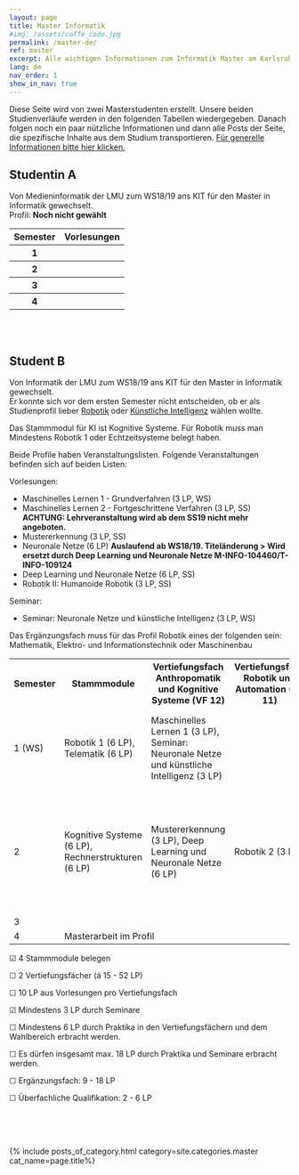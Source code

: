 ```yaml
---
layout: page
title: Master Informatik
#img: /assets/coffe_code.jpg
permalink: /master-de/
ref: master
excerpt: Alle wichtigen Informationen zum Informatik Master am Karlsruher Institut für Technologie
lang: de
nav_order: 1
show_in_nav: true
---
```


Diese Seite wird von zwei Masterstudenten erstellt. Unsere beiden Studienverläufe
werden in den folgenden Tabellen wiedergegeben. Danach folgen noch ein paar
nützliche Informationen und dann alle Posts der Seite, die spezifische Inhalte
aus dem Studium transportieren.
[Für generelle Informationen bitte hier klicken.](/general-de)


## Studentin A

Von Medieninformatik der LMU zum WS18/19 ans KIT für den Master in Informatik gewechselt.  
Profil: **Noch nicht gewählt**

<table style="width:100%">
  <tr>
    <th>Semester</th>
    <th>Vorlesungen</th>
  </tr>
  <tr>
    <th>1</th>
    <th></th>
  </tr>
  <tr>
    <th>2</th>
    <th></th>
  </tr>
  <tr>
    <th>3</th>
    <th></th>
  </tr>
  <tr>
    <th>4</th>
    <th></th>
  </tr>
</table>

<br>
<br>


## Student B

Von Informatik der LMU zum WS18/19 ans KIT für den Master in Informatik gewechselt.  
Er konnte sich vor dem ersten Semester nicht entscheiden, ob er als Studienprofil
lieber <a href="/robotik">Robotik</a> oder <a href="/ai">Künstliche Intelligenz</a> wählen wollte.

Das Stammmodul für KI ist Kognitive Systeme. Für Robotik muss man Mindestens
Robotik 1 oder Echtzeitsysteme belegt haben.

Beide Profile haben Veranstaltungslisten. Folgende Veranstaltungen befinden sich
auf beiden Listen:

Vorlesungen:

 - Maschinelles Lernen 1 - Grundverfahren (3 LP, WS)
 - Maschinelles Lernen 2 - Fortgeschrittene Verfahren (3 LP, SS) **ACHTUNG: Lehrveranstaltung wird ab dem SS19 nicht mehr angeboten.**
 - Mustererkennung (3 LP, SS)
 - Neuronale Netze (6 LP) **Auslaufend ab WS18/19. Titeländerung > Wird ersetzt durch Deep Learning und Neuronale Netze M-INFO-104460/T-INFO-109124**
 - Deep Learning und Neuronale Netze (6 LP, SS)
 - Robotik II: Humanoide Robotik (3 LP, SS)


 Seminar:

 - Seminar: Neuronale Netze und künstliche Intelligenz (3 LP, WS)

 Das Ergänzungsfach muss für das Profil Robotik eines der folgenden sein:
 Mathematik, Elektro- und Informationstechnik oder Maschinenbau


 <table style="">
   <tr>
     <th>Semester</th>
     <th>Stammmodule</th>
     <th>Vertiefungsfach Anthropomatik und Kognitive Systeme (VF 12)</th>
     <th>Vertiefungsfach Robotik und Automation (VF 11)</th>
     <th>Ergänzungsfach</th>
     <th>Überfachliche Qualifikation</th>
     <th>LP</th>
   </tr>
   <tr>
     <td>1 (WS)</td>
     <td>Robotik 1 (6 LP), Telematik (6 LP)</td>
     <td>Maschinelles Lernen 1 (3 LP), Seminar: Neuronale Netze und künstliche Intelligenz (3 LP)</td>
     <td></td>
     <td>Mess- und Regelungstechnik  [M-MACH-102564] (7 LP)</td>
     <td>[M-INFO-102418] Praxis der Forschung 1. Semester - Details unklar (12 LP)</td>
     <td>37</td>
   </tr>
   <tr>
     <td>2</td>
     <td>Kognitive Systeme (6 LP), Rechnerstrukturen (6 LP)</td>
     <td>Mustererkennung (3 LP), Deep Learning und Neuronale Netze (6 LP)</td>
     <td>Robotik 2 (3 LP)</td>
     <td>Verhaltensgenerierung für Fahrzeuge [Befindet sich nicht im Modulkatalog, vielleicht möglich] (~3 LP),
     Automotive Vision / Fahrzeugsehen [Befindet sich nicht im Modulkatalog, vielleicht möglich] (~5 LP) </td>
     <td>[M-INFO-102423] Praxis der Forschung 2. Semester - Details unklar (12 LP)
     </td>
     <td></td>
   </tr>
   <tr>
     <td>3</td>
     <td></td>
     <td></td>
     <td></td>
     <td></td>
     <td></td>
   </tr>
   <tr>
     <td>4</td>
     <td colspan="4">Masterarbeit im Profil</td>
     <td>30</td>
   </tr>
 </table>

 ☑ 4 Stammmodule belegen

 ☐ 2 Vertiefungsfächer (á 15 - 52 LP)

 ☐ 10 LP aus Vorlesungen pro Vertiefungsfach

 ☑ Mindestens  3 LP durch Seminare

 ☐ Mindestens 6 LP durch Praktika in den Vertiefungsfächern und dem Wahlbereich erbracht werden.

 ☐ Es dürfen insgesamt max. 18 LP durch Praktika und Seminare erbracht werden.

 ☐  Ergänzungsfach:  9 - 18 LP

 ☐  Überfachliche Qualifikation:  2 - 6 LP







<br>
<br>
<br>



{% include posts_of_category.html category=site.categories.master cat_name=page.title%}
